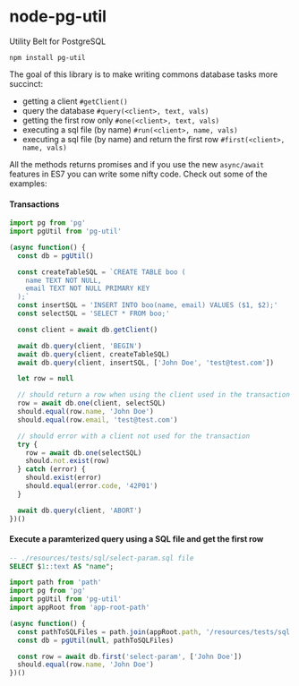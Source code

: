 # node-pg-util
Utility Belt for PostgreSQL

`npm install pg-util`

The goal of this library is to make writing commons database tasks more succinct:

- getting a client `#getClient()`
- query the database `#query(<client>, text, vals)`
- getting the first row only `#one(<client>, text, vals)`
- executing a sql file (by name) `#run(<client>, name, vals)`
- executing a sql file (by name) and return the first row `#first(<client>, name, vals)`

All the methods returns promises and if you use the new `async/await` features in ES7 you can write some nifty code. Check out some of the examples:

#### Transactions
```javascript
import pg from 'pg'
import pgUtil from 'pg-util'

(async function() {
  const db = pgUtil()

  const createTableSQL = `CREATE TABLE boo (
    name TEXT NOT NULL,
    email TEXT NOT NULL PRIMARY KEY
  );`
  const insertSQL = 'INSERT INTO boo(name, email) VALUES ($1, $2);'
  const selectSQL = 'SELECT * FROM boo;'

  const client = await db.getClient()

  await db.query(client, 'BEGIN')
  await db.query(client, createTableSQL)
  await db.query(client, insertSQL, ['John Doe', 'test@test.com'])

  let row = null

  // should return a row when using the client used in the transaction
  row = await db.one(client, selectSQL)
  should.equal(row.name, 'John Doe')
  should.equal(row.email, 'test@test.com')

  // should error with a client not used for the transaction
  try {
    row = await db.one(selectSQL)
    should.not.exist(row)
  } catch (error) {
    should.exist(error)
    should.equal(error.code, '42P01')
  }

  await db.query(client, 'ABORT')
})()
```

#### Execute a paramterized query using a SQL file and get the first row

```sql
-- ./resources/tests/sql/select-param.sql file
SELECT $1::text AS "name";
```

```javascript
import path from 'path'
import pg from 'pg'
import pgUtil from 'pg-util'
import appRoot from 'app-root-path'

(async function() {
  const pathToSQLFiles = path.join(appRoot.path, '/resources/tests/sql')
  const db = pgUtil(null, pathToSQLFiles)

  const row = await db.first('select-param', ['John Doe'])
  should.equal(row.name, 'John Doe')
})()
```
